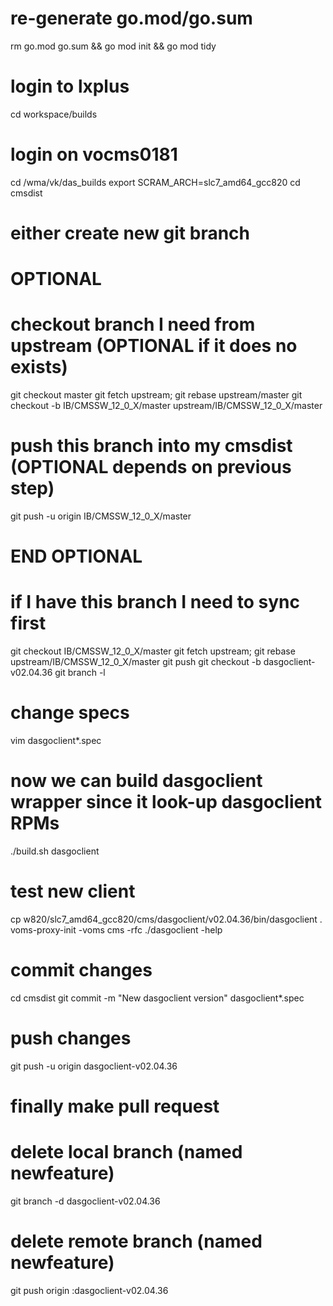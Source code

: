 # re-generate go.mod/go.sum
rm go.mod go.sum && go mod init && go mod tidy

# login to lxplus
cd workspace/builds
# login on vocms0181
cd /wma/vk/das_builds
export SCRAM_ARCH=slc7_amd64_gcc820
cd cmsdist
# either create new git branch

# OPTIONAL
# checkout branch I need from upstream (OPTIONAL if it does no exists)
git checkout master
git fetch upstream; git rebase upstream/master
git checkout -b IB/CMSSW_12_0_X/master upstream/IB/CMSSW_12_0_X/master
# push this branch into my cmsdist (OPTIONAL depends on previous step)
git push -u origin IB/CMSSW_12_0_X/master
# END  OPTIONAL

# if I have this branch I need to sync first
git checkout IB/CMSSW_12_0_X/master
git fetch upstream; git rebase upstream/IB/CMSSW_12_0_X/master
git push
git checkout -b dasgoclient-v02.04.36
git branch -l

# change specs
vim dasgoclient*.spec

# now we can build dasgoclient wrapper since it look-up dasgoclient RPMs
./build.sh dasgoclient

# test new client
cp w820/slc7_amd64_gcc820/cms/dasgoclient/v02.04.36/bin/dasgoclient .
voms-proxy-init -voms cms -rfc
./dasgoclient -help

# commit changes
cd cmsdist
git commit -m "New dasgoclient version" dasgoclient*.spec

# push changes
git push -u origin dasgoclient-v02.04.36

# finally make pull request

# delete local branch (named newfeature)
git branch -d dasgoclient-v02.04.36
# delete remote branch (named newfeature)
git push origin :dasgoclient-v02.04.36
